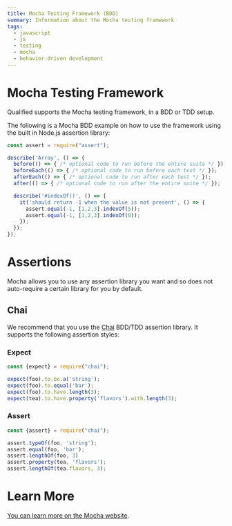 ```yaml
---
title: Mocha Testing Framework (BDD)
summary: Information about the Mocha testing framework
tags:
  - javascript
  - js
  - testing
  - mocha
  - behavior-driven development
---
```


# Mocha Testing Framework

Qualified supports the Mocha testing framework, in a BDD or TDD setup.

The following is a Mocha BDD example on how to use the framework using the built in Node.js assertion library:

```javascript
const assert = require("assert");

describe('Array', () => {
  before(() => { /* optional code to run before the entire suite */ });
  beforeEach(() => { /* optional code to run before each test */ });
  afterEach(() => { /* optional code to run after each test */ });
  after(() => { /* optional code to run after the entire suite */ });

  describe('#indexOf()', () => {
    it('should return -1 when the value is not present', () => {
      assert.equal(-1, [1,2,3].indexOf(5));
      assert.equal(-1, [1,2,3].indexOf(0));
    });
  });
});
```

# Assertions

Mocha allows you to use any assertion library you want and so does not auto-require a certain library for you by default.

## Chai

We recommend that you use the [Chai](https://chai.js.com) BDD/TDD assertion library. It supports the following
assertion styles:

### Expect

```javascript
const {expect} = require("chai");

expect(foo).to.be.a('string');
expect(foo).to.equal('bar');
expect(foo).to.have.length(3);
expect(tea).to.have.property('flavors').with.length(3);
```

### Assert

```javascript
const {assert} = require("chai");

assert.typeOf(foo, 'string');
assert.equal(foo, 'bar');
assert.lengthOf(foo, 3)
assert.property(tea, 'flavors');
assert.lengthOf(tea.flavors, 3);
```

# Learn More

[You can learn more on the Mocha website](https://mochajs.org/).
